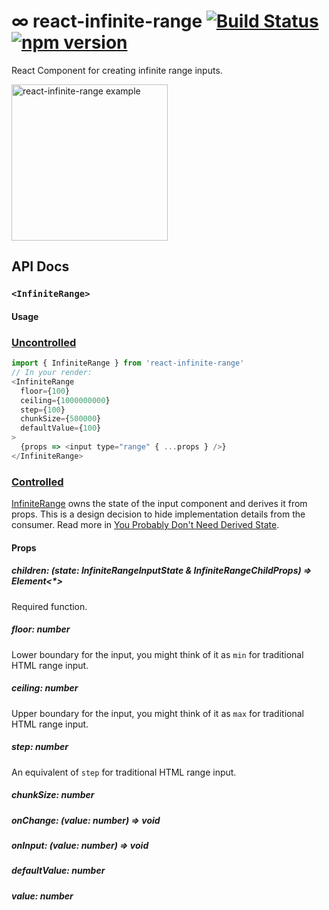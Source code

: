 # ∞ react-infinite-range [![Build Status](https://travis-ci.org/halfzebra/react-infinite-range.svg?branch=master)](https://travis-ci.org/halfzebra/react-infinite-range) [![npm version](https://badge.fury.io/js/react-infinite-range.svg)](https://badge.fury.io/js/react-infinite-range)

React Component for creating infinite range inputs.

<img width="250px" alt="react-infinite-range example" src="https://user-images.githubusercontent.com/3983879/44298581-eb148080-a2e5-11e8-9ce0-f1cd50297fcc.gif">

## API Docs

### `<InfiniteRange>`

#### Usage

### [Uncontrolled](https://reactjs.org/docs/uncontrolled-components.html)

```js
import { InfiniteRange } from 'react-infinite-range'
// In your render:
<InfiniteRange
  floor={100}
  ceiling={1000000000}
  step={100}
  chunkSize={500000}
  defaultValue={100}
>
  {props => <input type="range" { ...props } />}
</InfiniteRange>
```

### [Controlled](https://reactjs.org/docs/forms.html#controlled-components)

[InfiniteRange](/lib/InfiniteRange) owns the state of the input component and derives it from props. This is a design decision to hide implementation details from the consumer. Read more in [You Probably Don't Need Derived State](https://reactjs.org/blog/2018/06/07/you-probably-dont-need-derived-state.html).

#### Props

##### children: (state: InfiniteRangeInputState & InfiniteRangeChildProps) => Element<*>

Required function.

##### floor: number

Lower boundary for the input, you might think of it as `min` for traditional HTML range input.

##### ceiling: number

Upper boundary for the input, you might think of it as `max` for traditional HTML range input.

##### step: number

An equivalent of `step` for traditional HTML range input.

##### chunkSize: number

##### onChange: (value: number) => void

##### onInput: (value: number) => void

##### defaultValue: number

##### value: number
